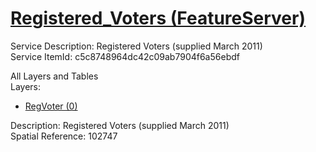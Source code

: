 # [Registered_Voters (FeatureServer)](https://services1.arcgis.com/k3vhq11XkBNeeOfM/ArcGIS/rest/services/Registered_Voters/FeatureServer)  

Service Description: Registered Voters (supplied March 2011)  
Service ItemId: c5c8748964dc42c09ab7904f6a56ebdf  

All Layers and Tables  
Layers:  
* [RegVoter (0)](https://services1.arcgis.com/k3vhq11XkBNeeOfM/ArcGIS/rest/services/Registered_Voters/FeatureServer/0)  

Description: Registered Voters (supplied March 2011)  
Spatial Reference: 102747